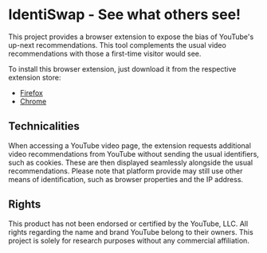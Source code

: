 # IdentiSwap - See what others see!

This project provides a browser extension to expose the bias of YouTube's up-next recommendations.
This tool complements the usual video recommendations with those a first-time visitor would see.

To install this browser extension, just download it from the respective extension store:
- [Firefox](https://addons.mozilla.org/de/firefox/addon/identiswap/)
- [Chrome](https://chrome.google.com/webstore/detail/identiswap/lnpjldfnkifjhcnoiaomcgibphilpcha)

## Technicalities

When accessing a YouTube video page, the extension requests additional video recommendations from YouTube without sending the usual identifiers, such as cookies. These are then displayed seamlessly alongside the usual recommendations. 
Please note that platform provide may still use other means of identification, such as browser properties and the IP address.

## Rights

This product has not been endorsed or certified by the YouTube, LLC. All rights regarding the name and brand YouTube belong to their owners. This project is solely for research purposes without any commercial affiliation.
